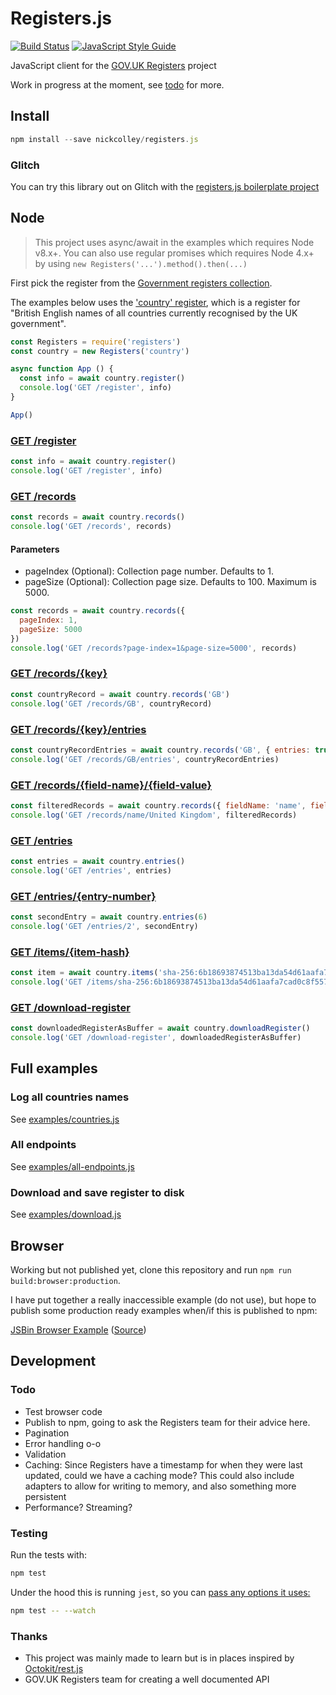 # Registers.js

[![Build Status](https://travis-ci.org/nickcolley/registers.js.svg?branch=master)](https://travis-ci.org/nickcolley/registers.js)
[![JavaScript Style Guide](https://img.shields.io/badge/code_style-standard-brightgreen.svg)](https://standardjs.com)

JavaScript client for the [GOV.UK Registers](https://www.registers.service.gov.uk/) project

Work in progress at the moment, see [todo](#todo) for more.

## Install

```js
npm install --save nickcolley/registers.js
```

### Glitch

You can try this library out on Glitch with the [registers.js boilerplate project](https://glitch.com/~registers-js-boilerplate)

## Node

> This project uses async/await in the examples which requires Node v8.x+.
You can also use regular promises which requires Node 4.x+ by using `new Registers('...').method().then(...)`

First pick the register from the [Government registers collection](https://www.registers.service.gov.uk/registers).

The examples below uses the ['country' register](https://www.registers.service.gov.uk/registers/country), which is a register for "British English names of all countries currently recognised by the UK government".

```js
const Registers = require('registers')
const country = new Registers('country')

async function App () {
  const info = await country.register()
  console.log('GET /register', info)
}

App()
```

### [GET /register](https://docs.registers.service.gov.uk/api_reference/get_register/#get-register)
```js
const info = await country.register()
console.log('GET /register', info)
```

### [GET /records](https://docs.registers.service.gov.uk/api_reference/get_records/#get-records)
```js
const records = await country.records()
console.log('GET /records', records)
```

#### Parameters
- pageIndex (Optional): Collection page number. Defaults to 1.
- pageSize (Optional): Collection page size. Defaults to 100. Maximum is 5000.

```js
const records = await country.records({
  pageIndex: 1,
  pageSize: 5000
})
console.log('GET /records?page-index=1&page-size=5000', records)
```

### [GET /records/{key}](https://docs.registers.service.gov.uk/api_reference/get_records_key/#get-records-key)
```js
const countryRecord = await country.records('GB')
console.log('GET /records/GB', countryRecord)
```

### [GET /records/{key}/entries](https://docs.registers.service.gov.uk/api_reference/get_records_key_entries/#get-records-key-entries)
```js
const countryRecordEntries = await country.records('GB', { entries: true })
console.log('GET /records/GB/entries', countryRecordEntries)
```

### [GET /records/{field-name}/{field-value}](https://docs.registers.service.gov.uk/api_reference/get_records_field_name_field_value/#get-records-field-name-field-value)
```js
const filteredRecords = await country.records({ fieldName: 'name', fieldValue: 'United Kingdom' })
console.log('GET /records/name/United Kingdom', filteredRecords)
```

### [GET /entries](https://docs.registers.service.gov.uk/api_reference/get_entries/#get-entries)
```js
const entries = await country.entries()
console.log('GET /entries', entries)
```

### [GET /entries/{entry-number}](https://docs.registers.service.gov.uk/api_reference/get_entries_entry_number/#get-entries-entry-number)
```js
const secondEntry = await country.entries(6)
console.log('GET /entries/2', secondEntry)
```

### [GET /items/{item-hash}](https://docs.registers.service.gov.uk/api_reference/get_items_item_hash/#get-items-item-hash)
```js
const item = await country.items('sha-256:6b18693874513ba13da54d61aafa7cad0c8f5573f3431d6f1c04b07ddb27d6bb')
console.log('GET /items/sha-256:6b18693874513ba13da54d61aafa7cad0c8f5573f3431d6f1c04b07ddb27d6bb', item)
```

### [GET /download-register](https://docs.registers.service.gov.uk/api_reference/get_download_register/#get-download-register)
```js
const downloadedRegisterAsBuffer = await country.downloadRegister()
console.log('GET /download-register', downloadedRegisterAsBuffer)
```

## Full examples

### Log all countries names
See [examples/countries.js](./examples/countries.js)

### All endpoints
See [examples/all-endpoints.js](./examples/all-endpoints.js)

### Download and save register to disk
See [examples/download.js](./examples/downloadRegister/node.js)

## Browser

Working but not published yet, clone this repository and run `npm run build:browser:production`.

I have put together a really inaccessible example (do not use), but hope to publish some production ready examples when/if this is published to npm:

[JSBin Browser Example](https://output.jsbin.com/bucijav) ([Source](https://jsbin.com/bucijav/edit?js))

## Development

### Todo

- Test browser code
- Publish to npm, going to ask the Registers team for their advice here.
- Pagination
- Error handling o-o
- Validation
- Caching: Since Registers have a timestamp for when they were last updated, could we have a caching mode? This could also include adapters to allow for writing to memory, and also something more persistent
- Performance? Streaming?

### Testing

Run the tests with:

```bash
npm test
```

Under the hood this is running `jest`, so you can [pass any options it uses:](https://jestjs.io/docs/en/cli.html)

```bash
npm test -- --watch
```

### Thanks
- This project was mainly made to learn but is in places inspired by [Octokit/rest.js](https://github.com/octokit/rest.js)
- GOV.UK Registers team for creating a well documented API
